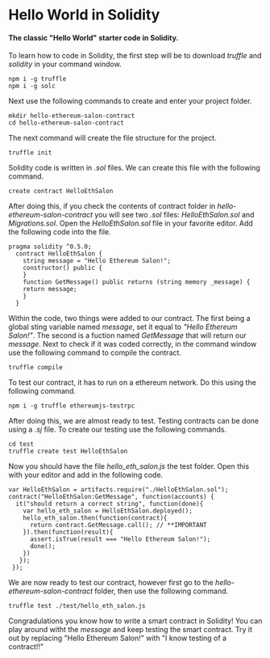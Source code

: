 # **Hello World in Solidity**
#### The classic "Hello World" starter code in Solidity.

To learn how to code in Solidity, the first step will be to download _truffle_ and _solidity_ in your command window.
```
npm i -g truffle
npm i -g solc
```
Next use the following commands to create and enter your project folder.
```
mkdir hello-ethereum-salon-contract
cd hello-ethereum-salon-contract
```
The next command will create the file structure for the project.
```
truffle init
```
Solidity code is written in _.sol_ files. We can create this file with the following command.
```
create contract HelloEthSalon
```
After doing this, if you check the contents of contract folder in _hello-ethereum-salon-contract_ you will see two _.sol_ files: _HelloEthSalon.sol_ and _Migrations.sol_. Open the _HelloEthSalon.sol_ file in your favorite editor. Add the following code into the file.
```
pragma solidity ^0.5.0;
  contract HelloEthSalon {
    string message = "Hello Ethereum Salon!";
    constructor() public {
    }
    function GetMessage() public returns (string memory _message) {
    return message;
    }
  }
```
Within the code, two things were added to our contract. The first being a global sting variable named _message_, set it equal to _"Hello Ethereum Salon!"_. The second is a fuction named _GetMessage_ that will return our _message_. Next to check if it was coded correctly, in the command window use the following command to compile the contract.
```
truffle compile
```
To test our contract, it has to run on a ethereum network. Do this using the following command.
```
npm i -g truffle ethereumjs-testrpc
```
After doing this, we are almost ready to test. Testing contracts can be done using a _.sj_ file. To create our testing use the following commands.
```
cd test
truffle create test HelloEthSalon
```
Now you should have the file _hello_eth_salon.js_ the test folder. Open this with your editor and add in the following code.
```
var HelloEthSalon = artifacts.require("./HelloEthSalon.sol");
contract("HelloEthSalon:GetMessage", function(accounts) {
  it("should return a correct string", function(done){
    var hello_eth_salon = HelloEthSalon.deployed();
    hello_eth_salon.then(function(contract){
      return contract.GetMessage.call(); // **IMPORTANT
    }).then(function(result){
      assert.isTrue(result === "Hello Ethereum Salon!");
      done();
    })
   });
 });
 ```               
 We are now ready to test our contract, however first go to the _hello-ethereum-salon-contract_ folder, then use the following command.                
 ```
 truffle test ./test/hello_eth_salon.js
 ```
 Congradulations you know how to write a smart contract in Solidity!
You can play around witht the _message_ and keep testing the smart contract. Try it out by replacing "Hello Ethereum Salon!" with "I know testing of a contract!!"
